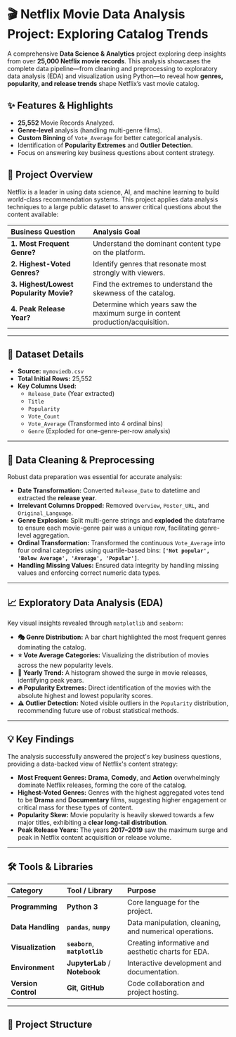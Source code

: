 # 🎬 Netflix Movie Data Analysis Project: Exploring Catalog Trends


A comprehensive **Data Science & Analytics** project exploring deep insights from over **25,000 Netflix movie records**. This analysis showcases the complete data pipeline—from cleaning and preprocessing to exploratory data analysis (EDA) and visualization using Python—to reveal how **genres, popularity, and release trends** shape Netflix’s vast movie catalog.

## ✨ Features & Highlights

* **25,552** Movie Records Analyzed.
* **Genre-level** analysis (handling multi-genre films).
* **Custom Binning** of `Vote_Average` for better categorical analysis.
* Identification of **Popularity Extremes** and **Outlier Detection**.
* Focus on answering key business questions about content strategy.

## 🧠 Project Overview

Netflix is a leader in using data science, AI, and machine learning to build world-class recommendation systems. This project applies data analysis techniques to a large public dataset to answer critical questions about the content available:

| **Business Question** | **Analysis Goal** |
| :--- | :--- |
| **1. Most Frequent Genre?** | Understand the dominant content type on the platform. |
| **2. Highest-Voted Genres?** | Identify genres that resonate most strongly with viewers. |
| **3. Highest/Lowest Popularity Movie?** | Find the extremes to understand the skewness of the catalog. |
| **4. Peak Release Year?** | Determine which years saw the maximum surge in content production/acquisition. |

---

## 💾 Dataset Details

* **Source:** `mymoviedb.csv`
* **Total Initial Rows:** 25,552
* **Key Columns Used:**
    * `Release_Date` (Year extracted)
    * `Title`
    * `Popularity`
    * `Vote_Count`
    * `Vote_Average` (Transformed into 4 ordinal bins)
    * `Genre` (Exploded for one-genre-per-row analysis)

---

## 🧹 Data Cleaning & Preprocessing

Robust data preparation was essential for accurate analysis:

* **Date Transformation:** Converted `Release_Date` to datetime and extracted the **release year**.
* **Irrelevant Columns Dropped:** Removed `Overview`, `Poster_URL`, and `Original_Language`.
* **Genre Explosion:** Split multi-genre strings and **exploded** the dataframe to ensure each movie-genre pair was a unique row, facilitating genre-level aggregation.
* **Ordinal Transformation:** Transformed the continuous `Vote_Average` into four ordinal categories using quartile-based bins: **`['Not popular', 'Below Average', 'Average', 'Popular']`**.
* **Handling Missing Values:** Ensured data integrity by handling missing values and enforcing correct numeric data types.

---

## 📈 Exploratory Data Analysis (EDA)

Key visual insights revealed through `matplotlib` and `seaborn`:

* **🎭 Genre Distribution:** A bar chart highlighted the most frequent genres dominating the catalog.
* **⭐ Vote Average Categories:** Visualizing the distribution of movies across the new popularity levels.
* **📆 Yearly Trend:** A histogram showed the surge in movie releases, identifying peak years.
* **🔥 Popularity Extremes:** Direct identification of the movies with the absolute highest and lowest popularity scores.
* **⚠️ Outlier Detection:** Noted visible outliers in the `Popularity` distribution, recommending future use of robust statistical methods.

---

## 💡 Key Findings

The analysis successfully answered the project's key business questions, providing a data-backed view of Netflix's content strategy:

* **Most Frequent Genres:** **Drama**, **Comedy**, and **Action** overwhelmingly dominate Netflix releases, forming the core of the catalog.
* **Highest-Voted Genres:** Genres with the highest aggregated votes tend to be **Drama** and **Documentary** films, suggesting higher engagement or critical mass for these types of content.
* **Popularity Skew:** Movie popularity is heavily skewed towards a few major titles, exhibiting a **clear long-tail distribution**.
* **Peak Release Years:** The years **2017–2019** saw the maximum surge and peak in Netflix content acquisition or release volume.

---

## 🛠️ Tools & Libraries

| Category | Tool / Library | Purpose |
| :--- | :--- | :--- |
| **Programming** | **Python 3** | Core language for the project. |
| **Data Handling** | **`pandas`**, **`numpy`** | Data manipulation, cleaning, and numerical operations. |
| **Visualization** | **`seaborn`**, **`matplotlib`** | Creating informative and aesthetic charts for EDA. |
| **Environment** | **JupyterLab** / **Notebook** | Interactive development and documentation. |
| **Version Control** | **Git**, **GitHub** | Code collaboration and project hosting. |

---

## 📂 Project Structure
